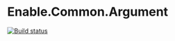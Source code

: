 # Enable.Common.Argument

[![Build status](https://ci.appveyor.com/api/projects/status/a2c2ns8lbueircfm?svg=true)](https://ci.appveyor.com/project/EnableSoftware/enable-common-argument)
